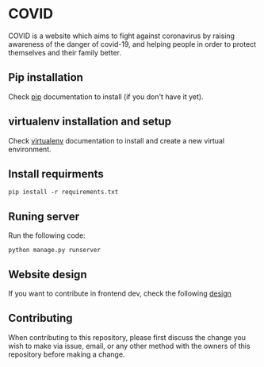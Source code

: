 # COVID

COVID is a website which aims to fight against coronavirus by raising awareness of the danger of covid-19, and helping people in order to protect themselves and their family better.

## Pip installation

Check [pip](https://pip.pypa.io/en/stable/installing/) documentation to install (if you don't have it yet).

## virtualenv installation and setup
Check [virtualenv](https://packaging.python.org/guides/installing-using-pip-and-virtual-environments/) documentation to install and create a new virtual environment.

## Install requirments
``` 
pip install -r requirements.txt
````
## Runing server
Run the following code:
``` 
python manage.py runserver
````
## Website design

If you want to contribute in frontend dev, check the following [design](https://www.figma.com/file/BaJKO0e7wvrLtpl9ZSDxcT/COVID-19?node-id=0%3A1)

## Contributing
When contributing to this repository, please first discuss the change you wish to make via issue, email, or any other method with the owners of this repository before making a change.
